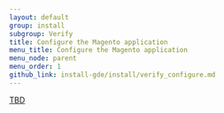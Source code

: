 ```yaml
---
layout: default
group: install
subgroup: Verify
title: Configure the Magento application
menu_title: Configure the Magento application
menu_node: parent
menu_order: 1
github_link: install-gde/install/verify_configure.md
---
```


<a href="#">TBD</a>
